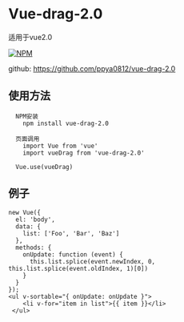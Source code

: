 # Vue-drag-2.0
  适用于vue2.0

[![NPM](https://nodei.co/npm/vue-drag-2.0.png)](https://nodei.co/npm/vue-drag-2.0/)

github: <https://github.com/ppya0812/vue-drag-2.0>

## 使用方法
```
  NPM安装
    npm install vue-drag-2.0

  页面调用
    import Vue from 'vue'
    import vueDrag from 'vue-drag-2.0'

  Vue.use(vueDrag)
```

## 例子
```
new Vue({
  el: 'body',
  data: {
    list: ['Foo', 'Bar', 'Baz']
  },
  methods: {
    onUpdate: function (event) {
      this.list.splice(event.newIndex, 0, this.list.splice(event.oldIndex, 1)[0])
    }
  }
});
<ul v-sortable="{ onUpdate: onUpdate }">
    <li v-for="item in list">{{ item }}</li>
 </ul>
```
